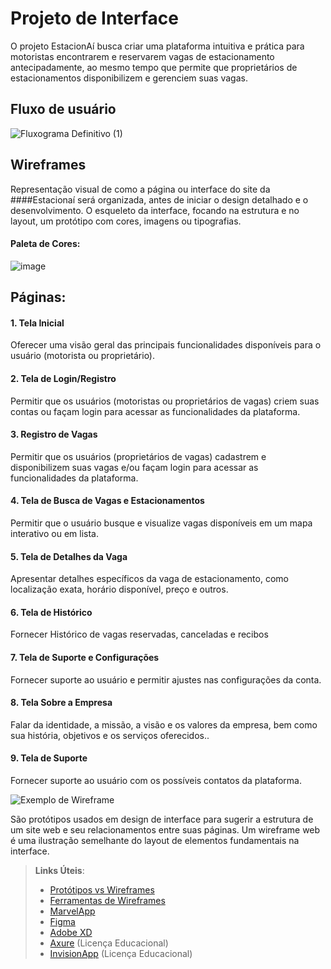 # Projeto de Interface

O projeto EstacionAí busca criar uma plataforma intuitiva e prática para motoristas encontrarem e reservarem vagas de estacionamento antecipadamente, ao mesmo tempo que permite que proprietários de estacionamentos disponibilizem e gerenciem suas vagas.

## Fluxo de usuário

![Fluxograma Definitivo (1)](https://github.com/user-attachments/assets/00a766ca-d627-4d1a-bc6c-52b7b8d7f0fa)

## Wireframes

Representação visual de como a página ou interface do site da ####Estacionaí será organizada, antes de iniciar o design detalhado e o desenvolvimento. O esqueleto da interface, focando na estrutura e no layout, um protótipo com cores, imagens ou tipografias.

#### Paleta de Cores:
![image](https://github.com/user-attachments/assets/9dcb9d40-80ae-4578-961a-6ef923abc60b)

## Páginas: 

#### 1. Tela Inicial 
Oferecer uma visão geral das principais funcionalidades disponíveis para o usuário (motorista ou proprietário).

#### 2. Tela de Login/Registro
Permitir que os usuários (motoristas ou proprietários de vagas) criem suas contas ou façam login para acessar as funcionalidades da plataforma.

#### 3. Registro de Vagas
Permitir que os usuários (proprietários de vagas) cadastrem e disponibilizem suas vagas e/ou façam login para acessar as funcionalidades da plataforma.

#### 4. Tela de Busca de Vagas e Estacionamentos
Permitir que o usuário busque e visualize vagas disponíveis em um mapa interativo ou em lista.

#### 5. Tela de Detalhes da Vaga
Apresentar detalhes específicos da vaga de estacionamento, como localização exata, horário disponível, preço e outros.

#### 6. Tela de Histórico
Fornecer Histórico de vagas reservadas, canceladas e recibos 

#### 7. Tela de Suporte e Configurações
Fornecer suporte ao usuário e permitir ajustes nas configurações da conta.

#### 8. Tela Sobre a Empresa 
Falar da identidade, a missão, a visão e os valores da empresa, bem como sua história, objetivos e os serviços oferecidos..

#### 9. Tela de Suporte 
Fornecer suporte ao usuário com os possíveis contatos da plataforma.

![Exemplo de Wireframe](img/wireframe-example.png)

São protótipos usados em design de interface para sugerir a estrutura de um site web e seu relacionamentos entre suas páginas. Um wireframe web é uma ilustração semelhante do layout de elementos fundamentais na interface.
 
> **Links Úteis**:
> - [Protótipos vs Wireframes](https://www.nngroup.com/videos/prototypes-vs-wireframes-ux-projects/)
> - [Ferramentas de Wireframes](https://rockcontent.com/blog/wireframes/)
> - [MarvelApp](https://marvelapp.com/developers/documentation/tutorials/)
> - [Figma](https://www.figma.com/)
> - [Adobe XD](https://www.adobe.com/br/products/xd.html#scroll)
> - [Axure](https://www.axure.com/edu) (Licença Educacional)
> - [InvisionApp](https://www.invisionapp.com/) (Licença Educacional)
